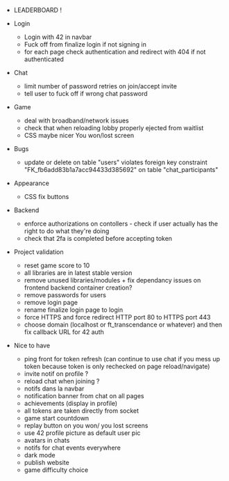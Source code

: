 - LEADERBOARD !

- Login
    - Login with 42 in navbar
    - Fuck off from finalize login if not signing in
	- for each page check authentication and redirect with 404 if not authenticated

- Chat
    - limit number of password retries on join/accept invite
    - tell user to fuck off if wrong chat password

- Game

  - deal with broadband/network issues
  - check that when reloading lobby properly ejected from waitlist
  - CSS maybe nicer You won/lost screen

- Bugs

  - update or delete on table \"users\" violates foreign key constraint \"FK_fb6add83b1a7acc94433d385692\" on table \"chat_participants\"

- Appearance

  - CSS fix buttons

- Backend

  - enforce authorizations on contollers - check if user actually has the right to do what they're doing
  - check that 2fa is completed before accepting token

- Project validation

  - reset game score to 10
  - all libraries are in latest stable version
  - remove unused libraries/modules + fix dependancy issues on frontend backend container creation?
  - remove passwords for users
  - remove login page
  - rename finalize login page to login
  - force HTTPS and force redirect HTTP port 80 to HTTPS port 443
  - choose domain (localhost or ft_transcendance or whatever) and then fix callback URL for 42 auth

- Nice to have
  - ping front for token refresh (can continue to use chat if you mess up token because token is only rechecked on page reload/navigate)
  - invite notif on profile ?
  - reload chat when joining ?
  - notifs dans la navbar
  - notification banner from chat on all pages
  - achievements (display in profile)
  - all tokens are taken directly from socket
  - game start countdown
  - replay button on you won/ you lost screens
  - use 42 profile picture as default user pic
  - avatars in chats
  - notifs for chat events everywhere
  - dark mode
  - publish website
  - game difficulty choice
